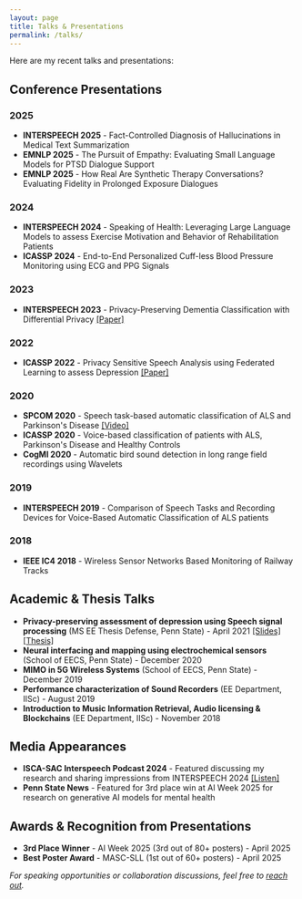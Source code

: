 ```yaml
---
layout: page
title: Talks & Presentations
permalink: /talks/
---
```


Here are my recent talks and presentations:

## Conference Presentations

### 2025
- **INTERSPEECH 2025** - Fact-Controlled Diagnosis of Hallucinations in Medical Text Summarization
- **EMNLP 2025** - The Pursuit of Empathy: Evaluating Small Language Models for PTSD Dialogue Support  
- **EMNLP 2025** - How Real Are Synthetic Therapy Conversations? Evaluating Fidelity in Prolonged Exposure Dialogues

### 2024
- **INTERSPEECH 2024** - Speaking of Health: Leveraging Large Language Models to assess Exercise Motivation and Behavior of Rehabilitation Patients
- **ICASSP 2024** - End-to-End Personalized Cuff-less Blood Pressure Monitoring using ECG and PPG Signals

### 2023
- **INTERSPEECH 2023** - Privacy-Preserving Dementia Classification with Differential Privacy [[Paper]](/assets/media/2023-09_bn23_interspeech.pdf)

### 2022
- **ICASSP 2022** - Privacy Sensitive Speech Analysis using Federated Learning to assess Depression [[Paper]](/assets/media/2022-02_ICASSP_2022.pdf)

### 2020
- **SPCOM 2020** - Speech task-based automatic classification of ALS and Parkinson's Disease [[Video]](https://drive.google.com/file/d/1v94UzLJoqQb-5WJRyxcWXZegIgHAcohf/view?usp=sharing)
- **ICASSP 2020** - Voice-based classification of patients with ALS, Parkinson's Disease and Healthy Controls
- **CogMI 2020** - Automatic bird sound detection in long range field recordings using Wavelets

### 2019
- **INTERSPEECH 2019** - Comparison of Speech Tasks and Recording Devices for Voice-Based Automatic Classification of ALS patients

### 2018
- **IEEE IC4 2018** - Wireless Sensor Networks Based Monitoring of Railway Tracks

## Academic & Thesis Talks

- **Privacy-preserving assessment of depression using Speech signal processing** (MS EE Thesis Defense, Penn State) - April 2021 [[Slides]](https://drive.google.com/file/d/1-vZb9om8xlaRn_ZGYuTDahTpYzoma6pj/view?usp=sharing) [[Thesis]](https://etda.libraries.psu.edu/files/final_submissions/23854)
- **Neural interfacing and mapping using electrochemical sensors** (School of EECS, Penn State) - December 2020
- **MIMO in 5G Wireless Systems** (School of EECS, Penn State) - December 2019
- **Performance characterization of Sound Recorders** (EE Department, IISc) - August 2019
- **Introduction to Music Information Retrieval, Audio licensing & Blockchains** (EE Department, IISc) - November 2018

## Media Appearances

- **ISCA-SAC Interspeech Podcast 2024** - Featured discussing my research and sharing impressions from INTERSPEECH 2024 [[Listen]](https://isca-speech.org/iscasac-podcast/)
- **Penn State News** - Featured for 3rd place win at AI Week 2025 for research on generative AI models for mental health

## Awards & Recognition from Presentations

- **3rd Place Winner** - AI Week 2025 (3rd out of 80+ posters) - April 2025
- **Best Poster Award** - MASC-SLL (1st out of 60+ posters) - April 2025

*For speaking opportunities or collaboration discussions, feel free to [reach out](mailto:bnsuhas@bnsuhas.com).*